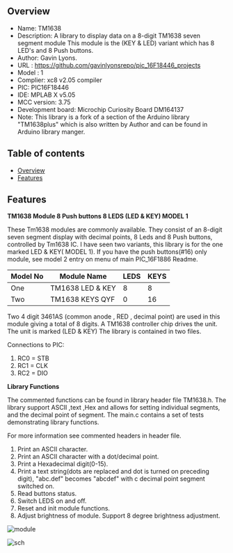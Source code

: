 

Overview
--------------------------------------------
* Name: TM1638
* Description: A library to display data on a 8-digit TM1638 seven segment module
This module is the (KEY & LED) variant which has 8 LED's and 8 Push buttons.
* Author: Gavin Lyons.
* URL : https://github.com/gavinlyonsrepo/pic_16F18446_projects
* Model : 1
* Complier: xc8 v2.05 compiler
* PIC: PIC16F18446
* IDE:  MPLAB X v5.05
* MCC version: 3.75
* Development board: Microchip Curiosity Board DM164137
* Note: This library is a fork of a section of the Arduino library "TM1638plus" which is also
written by Author and can be found in Arduino library manger. 


Table of contents
---------------------------

  * [Overview](#overview)
  * [Features](#features)

Features
----------------------


**TM1638 Module 8 Push buttons 8 LEDS (LED & KEY) MODEL 1**

These Tm1638 modules are commonly available. 
They consist of an 8-digit seven segment display with decimal points,
8 Leds and 8 Push buttons, controlled by Tm1638 IC.
I have seen two variants, this library is for the one marked LED & KEY( MODEL 1).
If you have the push buttons(#16) only module, see model 2 entry on menu of main PIC_16F1886 Readme. 

| Model No | Module Name | LEDS | KEYS | 
| ------ | ------ |  ------ | ------ |
| One | TM1638 LED & KEY | 8 | 8 |
| Two | TM1638 KEYS QYF  | 0 | 16 |


Two 4 digit 3461AS (common anode , RED , decimal point) are used in this module
giving a total of 8 digits. A TM1638 controller chip drives the unit.
The unit is marked (LED & KEY) 
The library is contained in two files.

Connections to PIC: 

1. RC0 = STB
2. RC1 = CLK
3. RC2 = DIO


**Library Functions**

The commented functions can be found in library header file TM1638.h.
The library support ASCII ,text ,Hex and allows for setting individual segments,
and the decimal point of segment.
The main.c contains a set of tests demonstrating library functions.

For more information see commented headers in header file. 

1. Print an ASCII character.
2. Print an ASCII character with a dot/decimal point.
3. Print a Hexadecimal digit(0-15).
4. Print a text string(dots are replaced and dot is turned on preceding digit), 
"abc.def" becomes "abcdef" with c decimal point segment switched on.
5. Read buttons status.
6. Switch LEDS on and off.
7. Reset and init module functions.
8. Adjust brightness of module. Support 8 degree brightness adjustment.



![ module ](https://github.com/gavinlyonsrepo/pic_16F18446_projects/blob/master/images/TM1638.jpg)


![ sch ](https://github.com/gavinlyonsrepo/pic_16F18446_projects/blob/master/images/TM1638_2.jpg)
